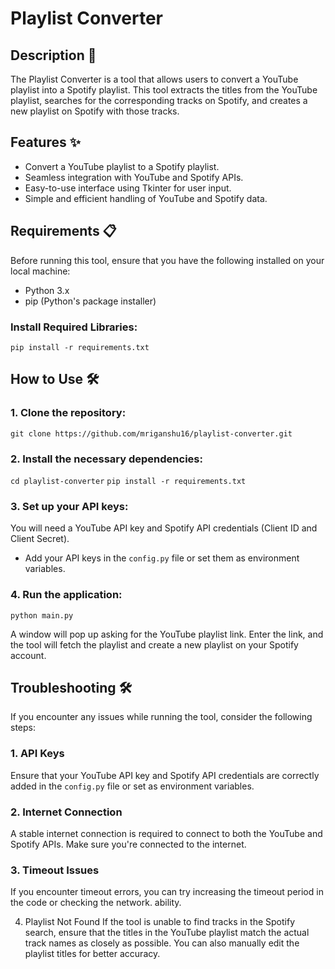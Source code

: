 # Playlist Converter

## Description 📄
The Playlist Converter is a tool that allows users to convert a YouTube playlist into a Spotify playlist. This tool extracts the titles from the YouTube playlist, searches for the corresponding tracks on Spotify, and creates a new playlist on Spotify with those tracks.

## Features ✨
- Convert a YouTube playlist to a Spotify playlist.
- Seamless integration with YouTube and Spotify APIs.
- Easy-to-use interface using Tkinter for user input.
- Simple and efficient handling of YouTube and Spotify data.

## Requirements 📋
Before running this tool, ensure that you have the following installed on your local machine:
- Python 3.x
- pip (Python's package installer)

### Install Required Libraries:
`pip install -r requirements.txt`

## How to Use 🛠️

### 1. Clone the repository:
`git clone https://github.com/mriganshu16/playlist-converter.git`

### 2. Install the necessary dependencies:
`cd playlist-converter`
`pip install -r requirements.txt`

### 3. Set up your API keys:
You will need a YouTube API key and Spotify API credentials (Client ID and Client Secret).
- Add your API keys in the `config.py` file or set them as environment variables.

### 4. Run the application:
`python main.py`

A window will pop up asking for the YouTube playlist link. Enter the link, and the tool will fetch the playlist and create a new playlist on your Spotify account.

## Troubleshooting 🛠️
If you encounter any issues while running the tool, consider the following steps:

### 1. API Keys
Ensure that your YouTube API key and Spotify API credentials are correctly added in the `config.py` file or set as environment variables.

### 2. Internet Connection
A stable internet connection is required to connect to both the YouTube and Spotify APIs. Make sure you're connected to the internet.

### 3. Timeout Issues
If you encounter timeout errors, you can try increasing the timeout period in the code or checking the network.
ability.

4. Playlist Not Found
If the tool is unable to find tracks in the Spotify search, ensure that the titles in the YouTube playlist match the actual track names as closely as possible. You can also manually edit the playlist titles for better accuracy.
